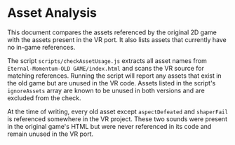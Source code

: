 # Asset Analysis

This document compares the assets referenced by the original 2D game with the assets present in the VR port. It also lists assets that currently have no in-game references.

The script `scripts/checkAssetUsage.js` extracts all asset names from `Eternal-Momentum-OLD GAME/index.html` and scans the VR source for matching references. Running the script will report any assets that exist in the old game but are unused in the VR code.
Assets listed in the script's `ignoreAssets` array are known to be unused in both versions and are excluded from the check.

At the time of writing, every old asset except `aspectDefeated` and `shaperFail` is referenced somewhere in the VR project. These two sounds were present in the original game's HTML but were never referenced in its code and remain unused in the VR port.
